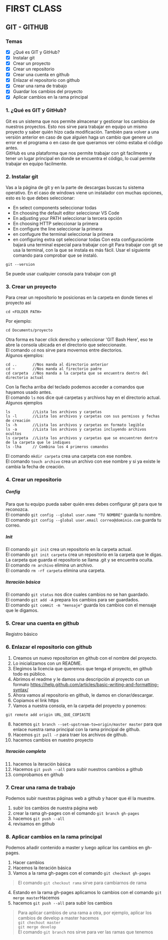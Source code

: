 # FIRST CLASS
## GIT - GITHUB
### Temas
- [x] ¿Qué es GIT y GitHub?
- [x] Instalar git
- [x] Crear un proyecto
- [x] Crear un repositorio
- [x] Crear una cuenta en github
- [x] Enlazar el repositorio con github
- [x] Crear una rama de trabajo
- [x] Guardar los cambios del proyecto
- [x] Aplicar cambios en la rama principal

### 1. **¿Qué es GIT y GitHub?**
Git es un sistema que nos permite almacenar y gestionar los cambios de nuestros proyectos. Esto nos sirve para trabajar en equipo un mismo proyecto y saber quién hizo cada modificación. También para volver a una versión anterior en caso de que alguien haga un cambio que genere un error en el programa o en caso de que queramos ver cómo estaba el código antes.  
GitHub es una plataforma que nos permite trabajar con git facilmente y tener un lugar principal en donde se encuentra el código, lo cual permite trabajar en equipo facilmente.
### 2. **Instalar git**
Vas a la página de git y en la parte de descargas buscas tu sistema operativo.
En el caso de windows viene un instalador con muchas opciones, esto es lo que debes seleccionar:
  - En select components seleccionar todas
  - En choosing the default editor seleccionar VS Code
  - En adjusting your PATH seleccionar la tercera opción 
  - En choosing HTTP seleccionar la primera
  - En configure the line seleccionar la primera
  - en confugure the terminal seleccionar la primera
  - en configuring extra opt seleccionar todas
Con esta configuraciónte bajará una terminal especial para trabajar con git
Para trabajar con git se usa la terminal, con la que se instala es más fácil.
Usar el siguiente comando para comprobar que se instaló.
```
git --version 
```
Se puede usar cualquier consola para trabajar con git
### 3. **Crear un proyecto**
Para crear un repositorio te posicionas en la carpeta en donde tienes el proyecto así
```
cd <FOLDER PATH>
```
Por ejemplo:
```
cd Documents/proyecto
```
Otra forma es hacer click derecho y seleccionar 'GIT Bash Here', eso te abre la consola ubicada en el directorio que seleccionaste.  
El comando `cd` nos sirve para movernos entre diectorios.  
Algunos ejemplos:
```
cd ..       //Nos manda al directorio anterior
cd ~        //Nos manda al firectorio padre
cd carpeta  //Nos manda a la carpeta que se encuentra dentro del directorio actual
```
Con la flecha arriba del teclado podemos acceder a comandos que hayamos usado antes.  
El comando `ls` nos dice qué carpetas y archivos hay en el directorio actual.  
Algunos ejemplos
```
ls          //Lista los archivos y carpetas
ls -l       //Lista los archivos y carpetas con sus permisos y fechas de creación
ls -h       //Lista los archivos y carpetas en formato legible
ls -a       //Lista los archivos y carpetas incluyendo archivos ocultos
ls carpeta  //Lista los archivos y carpetas que se encuentren dentro de la carpeta que le indiques
ls -lha     // Combina los 4 primeros comandos
```
El comando `mkdir carpeta` crea una carpeta con ese nombre.  
El comando `touch archivo` crea un archivo con ese nombre y si ya existe le cambia la fecha de creación.

### 4. **Crear un repositorio**
##### Config
Para que tu equipo pueda saber quién eres debes configurar git para que te reconozca.  
El comando `git config --global user.name "TU NOMBRE"` guarda tu nombre.  
El comando `git config --global user.email correo@dominio.com` guarda tu correo.  
##### Init
El comando `git init` crea un repositorio en la carpeta actual.  
El comando `git init carpeta` crea un repositorio en la carpeta que le digas.  
La carpeta que guarda el repositorio se llama .git y se encuentra oculta.  
El comando `rm archivo` elimina un archivo.  
El comando `rm -rf carpeta` elimina una carpeta.  
##### Iteración básica
El comando `git status` nos dice cuales cambios no se han guardado.  
El comando `git add -A` prepara los cambios para ser guardados.  
El comando `git commit -m "mensaje"` guarda los cambios con el mensaje que le digamos.  
### 5. **Crear una cuenta en github**
Registro básico
### 6. **Enlazar el repositorio con github**
1. Creamos un nuevo repositorion en github con el nombre del proyecto.  
2. Lo inicializamos con un README.  
3. Elegimos la licencia que queremos que tenga el proyecto, en github todo es público.  
4. Abrimos el readme y le damos una descripción al proyecto con un formato https://help.github.com/articles/basic-writing-and-formatting-syntax/  
5. Ahora vamos al repositorio en github, le damos en clonar/descargar.  
6. Copiamos el link https
7. Vamos a nuestra consola, en la carpeta del proyecto y ponemos:
```
git remote add origin URL_QUE_COPIASTE
```
8. hacemos `git branch --set-upstream-to=origin/master master` para que enlace nuestra rama principal con la rama principal de github.
9. Hacemos `git pull -r` para traer los archivos de github.
10. hacemos cambios en nuestro proyecto
##### Iteración completa
11. hacemos la iteración básica
12. Hacemos `git push --all` para subir nuestros cambios a github
13. comprobamos en github
### 7. **Crear una rama de trabajo**
Podemos subir nuestras páginas web a github y hacer que él la muestre.
1. subir los cambios de nuestra página web
2. crear la rama gh-pages con el comando `git branch gh-pages`
3. hacemos `git push --all`
4. revisamos en github
### 8. **Aplicar cambios en la rama principal**
Podemos añadir contenido a master y luego aplicar los cambios en gh-pages.
1. Hacer cambios
2. Hacemos la iteración básica
3. Vamos a la rama gh-pages con el comando `git checkout gh-pages`
> El comando `git checkout rama` sirve para cambiarnos de rama
4. Estando en la rama gh-pages aplicamos lo cambios con el comando `git merge master`Hacemos 
5. hacemos `git push --all` para subir los cambios
> Para aplicar cambios de una rama a otra, por ejemplo, aplicar los cambios de develop a master hacemos  
> `git chechout master`  
> `git merge develop`  
El comando `git branch` nos sirve para ver las ramas que tenemos
